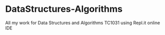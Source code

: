# DataStructures-Algorithms
All my work for Data Structures and Algorithms TC1031 using Repl.it online IDE
